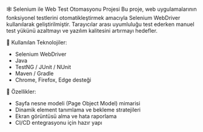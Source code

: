 🕸️ Selenium ile Web Test Otomasyonu Projesi
Bu proje, web uygulamalarının fonksiyonel testlerini otomatikleştirmek amacıyla Selenium WebDriver kullanılarak geliştirilmiştir. Tarayıcılar arası uyumluluğu test ederken manuel test yükünü azaltmayı ve yazılım kalitesini artırmayı hedefler.

🧰 Kullanılan Teknolojiler:
- Selenium WebDriver
- Java 
- TestNG / JUnit / NUnit
- Maven / Gradle
- Chrome, Firefox, Edge desteği

  
🚀 Özellikler:
- Sayfa nesne modeli (Page Object Model) mimarisi
- Dinamik element tanımlama ve bekleme stratejileri
- Ekran görüntüsü alma ve hata raporlama
- CI/CD entegrasyonu için hazır yapı
